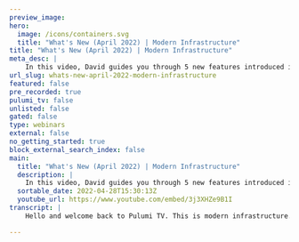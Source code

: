 ```yaml
---
preview_image:
hero:
  image: /icons/containers.svg
  title: "What's New (April 2022) | Modern Infrastructure"
title: "What's New (April 2022) | Modern Infrastructure"
meta_desc: |
    In this video, David guides you through 5 new features introduced into Pulumi over the last 8 weeks.
url_slug: whats-new-april-2022-modern-infrastructure
featured: false
pre_recorded: true
pulumi_tv: false
unlisted: false
gated: false
type: webinars
external: false
no_getting_started: true
block_external_search_index: false
main:
  title: "What's New (April 2022) | Modern Infrastructure"
  description: |
    In this video, David guides you through 5 new features introduced into Pulumi over the last 8 weeks.  Chapters ⏱  - 00:00 - Introduction - 00:28 - Import Improvements - 02:40 - Retain on Delete - 04:20 - Diff Improvements - 07:07 - Clear Pending Operations - 12:00 - Lambda URLs  Links: - Pulumi Up!: https://www.pulumi.com/blog/announcing-pulumi-up-2022/ - Import: https://www.pulumi.com/blog/changes-to-import/ - Lambda URLs: https://www.pulumi.com/blog/lambda-urls-launch/ - Release Notes 70: https://www.pulumi.com/blog/pulumi-release-notes-70/ - Release Notes 69: https://www.pulumi.com/blog/pulumi-release-notes-69/
  sortable_date: 2022-04-28T15:30:13Z
  youtube_url: https://www.youtube.com/embed/3j3XHZe9B1I
transcript: |
    Hello and welcome back to Pulumi TV. This is modern infrastructure. This week is another watch new episode. We haven't done a watch news since February, so we've got quite a lot to cover so much. So we're going to take a look at not three, not four, but five brand new features. The Plume team have shipped over the last two months was diverting. All right. So the first thing we're gonna take a look at is some improvements to the Pulumi import command in order to show you this in a rather visual way. What I've done as I have downloaded an old binary, you can see this is version 3 25.1. Whereas my about most up to date version of the movie is 3 30. Uh and we're going to do this with both versions. So you can see the improvements. Now, I have a small script called import dot sh which just uses the plum old command to import this instance, some random generic, arbitrary EC2 instance, I don't even remember what base image I would say. Not really important. What is important is that if we run the import SH command is that the plumbing program is going to go fetch some information from AWS and try to bring this into our stack. However, it's going to fail. And the reason for this is covered in much more detail in a blog post which the link is in the show notes below. You can go read that from my colleague Fraser. But what's really important for us to take a look at today is that it's fixed? All right. So let's copy our import command and use our new Pulumi command. Hm. And we can see that this can be successfully imported. Wonderful. And now that that's finished, the plum program has told us that this is a code that we need to put into our Python Plimer program to persist the state. So it's a wonderful improvements there to import if you've used it in the past and you've had problems, try it out. Now, we hope that it solved a lot of those older problems. Alright, new feature two. This time we're gonna take a look at return on delete. What is that you say? Well, we have a program here and go. This Pulumi program is relatively trivial and that all it does is deploy engine X to a KTIS cluster. However, on the custom resource options, we're now using the Pulumi dot Retain on delete true. So this is exactly what it sounds like when I run and apply this stack, it will create my engine X deployment And when I run a Pulumi Dr, even though the deployment is being removed from our state file, and our stack is essentially destroyed. The resource was created to have Irri on delete. What this means is when I run cube control, get deployments, we're still going to see our deployment that was created 28 seconds ago by the P program. This is one of those features that people ask about a lot as an alternative to protecting certain resources within the stack. But retain on delete allows you to use Pulumi in new ephemeral one time run scenarios. So check it out, have some fun and let us know what you're using it for. All right, feature number three, better depth support. And this may not sound very exciting, but I am thrilled with this addition to me. So let's take a look at what I mean. This time we're jumping into a javascript project and we've got some more Cotti resources. The first thing I'm doing is creating a conflict map with some deeply nested things. In fact, we have a value here of one which I'm going to increment to two. And if you drop down to our deployment, you can see that we have more deeply nasty things only less time, less contrived. And what I'm going to do is change our image to 1 14.2. Now I've already spun up the stack before, so we're just going to do a Pulumi up and this time, it's going to tell us that it needs to change our conflict map and our deployment. When you see the screen, we do have the ability to see that the depth changed on the data and the config map and something on the spec on the update. It's not until we jump into the details that we see more information. Now, before I show you what it looks like new, let's try old. So this time, I'm going to do a preview death to go straight to the details view. And what we'll see here is that we do get a decent understanding of what changed on the image. We have the red of the old and the green of the new. And this is this is because the has a pretty good understanding and a strict specification for that object. However, with the conflict map where we're actually working with Jason data, then all we see is that we have a large string that looks structured that has been replaced by another large string that looks structured. And in fact, it is really difficult to see where the one has changed and the two has we add it. So if we use a new Lyme and this time we'll run the preview de again, we're gonna see something a little bit different. We still, we still get the great support with the image uh annotation here just showing us that this is actually an additive green string, we haven't actually removed anything. So previously, it says Andro was removed and this was added. So the death is slightly more advanced. Not only that it, that it understands the deeply nested thing, even though it's a string is the no, even though it's just a string, it knows that it's Jason and it knows that we have a key thing which is deeply nested where the value has changed from 1 to 2, your notifications and comments on your C I CV process are going to give you much better visibility into the changes that are actually happening within your deliver program. Ok. Let's take a look at the fourth new feature. This one is special to me because I have been complaining I've been this behavior for a long, long time and that is pending operations. What do I mean by that? Well, I prepared a very, very contrived example to show you. The first thing I want to do is run, pull me up. This is going to create a random resource. Essentially, it's a dynamic provider that I'll show you in just a moment and what's going to work just fine here is this entire career process. Um We do have some output that tells us that the create process slept for zero milliseconds and that's very intentional. So everything here looks good. So what I'm gonna do is make a small change to our program. You can see the dynamic provider here actually it will do is sleep on a create and on an update so that we can get into a certain situation. And down here, we have a very high sleep threshold set on the update. So what I'm going to do is change the threshold honor create to the equally high number. And using Pulumi old, I'm going to run a Pulumi up. So I'm going to accept that this update can be applied and this is now going to sleep for a long time. In fact, we can see sleeping and the diagnostic logs here, but this isn't gonna finish, at least not in an acceptable time for me to complete this video. So I'm going to do something that I'm sure we've all done in the past controls. The I like no, God, no, God, please. No, no, no, no. We're now in a situation where Pulumi attempted an update operation. And for whatever reason, whether an error on a remote API or the user has explicitly killed the process. We're in a situation where Pulumi may or may not have applied an update to a resource. And this gets us into a situation where if we wish to run that blew me up again, we're going to be informed that, hey, actually, you can't do this because there are pending operations within the state fail the state of a law that the update operation was started but never completed. And the only way previously to get rid of this was to run a plume stack export to a fail. We can then jump into this file search for pending operations and we'll see that resource and operation pending and we had to delete this every single time. Now, I'm not going to save this file and instead just confirm that we're still in a broken state. So what you pull me old, I'm going to do a pull me up. Yes, just to skip the prompt. We should get the ed that the pending operation is still there with the new version of poli. This is from 3 to 8 I believe is that the Plum program is not going to consider a pending operation, at least an update, pending operation to be a deal breaker and then try to update a resource again. Now, of course, this is going to fail because we still have a very annoying extended sleep delay. So let's change these back to zero. We'll run Pulumi up one last time with dash dash. Yes. Now we do get a warning telling us the dependent operation is in the state file and that if we run a Plimer refresh, that will be cleared so we can run poll refresh. Now, it's important to note there is a caveat on this warning. Let's just say yes. And that create operations will never be cleared from the state file. They are no longer blocking, they will not stop your C I CD process or your ability to run, pollinate up commands, but they will remain in the state file and this is a warning or a reminder to you that at some point during a create pli may or may not have created a resource. Now, the team are investigating ways in which we can also handle failed or delayed or killed, create processes is the work in progress and hopefully we'll have an update for you again soon, But this is a very welcome change. I'm super thrilled with this. Thank you to all of the team that put this together. OK. Number five. And our last new feature for this episode of Modern Infrastructure AWS recently launched LAMBDA URL functions. This means it's never been easier to deploy a Lambda that has an H 22 P endpoint. OK? So let's run through the code quickly. First, we have a Lambda role and a Lambda role attachment. If you've applied Lambda functions before this will not be new to you. However, I'm not going to go over it in any more detail. If you want to learn more about this, check out the blog post in the show notes below by my colleague Kat. Once we have the appropriate role and role attachment, we create the function. Now we're doing this nice and easy. We're just gonna do an online function that has a response of hello world and uh Pulumi is gonna handle the rest. Sweet. Yep. Next, we're gonna say that we want a new Aws native Lambda URL. It just takes the function A RN and we, and we tell it that the authentication type is none. We're gonna make this a public URL available to anyone. Now, I got a little bit of code here commented out because of a small change in the aws API which will be resolved soon and this will no longer be required. But you will see me execute this command on my terminal. Although you could make it into your political program too, we then export the URL so that we can carl our function. So I'm just going to run and pull me up and give Pulumi a couple of minutes to create everything that we need for our land URL experiments. All right, let's try the curl one more time. First time we got Hello world. So Aws Lambda, URL S make deploying LAMBDA functions with a public or private UDP M point. Much, much simpler. So that's it for today. We hope you like these updates to Pulumi. There's plenty more coming. In fact, just next week on May the 4th 2022 we have our Pulumi Up conference links are in the show notes register. Now we have some amazing things to share with you. We hope you enjoyed these videos. Please remember to subscribe like and if you have any questions drop straight into the comments, we're always happy to help until next time. Have a wonderful day. I'll see you soon. A.

---
```

